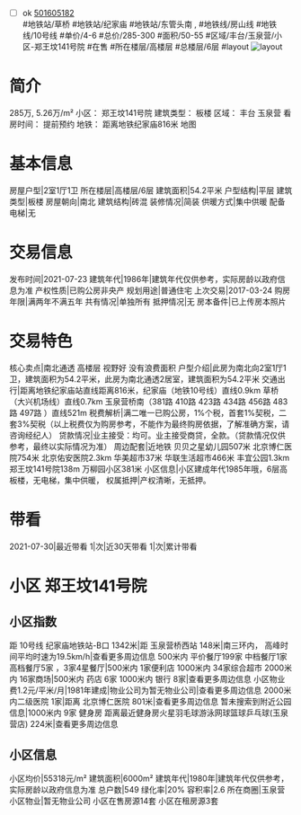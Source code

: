 - [ ] ok [501605182](https://bj.5i5j.com/ershoufang/501605182.html)  
 #地铁站/草桥 #地铁站/纪家庙 #地铁站/东管头南 ,  #地铁线/房山线 #地铁线/10号线
#单价/4-6 #总价/285-300 #面积/50-55   #区域/丰台/玉泉营/小区-郑王坟141号院 #在售 #所在楼层/高楼层 #总楼层/6层 #layout 
![layout](http://image2a.5i5j.com/bdir/layout/373991.jpg_P5.jpg) 
# 简介 
 285万,  5.26万/m² 
小区： 郑王坟141号院
建筑类型： 板楼
区域： 丰台 玉泉营
看房时间： 提前预约
地铁： 距离地铁纪家庙816米 地图
# 基本信息 
 房屋户型|2室1厅1卫
所在楼层|高楼层/6层
建筑面积|54.2平米
户型结构|平层
建筑类型|板楼
房屋朝向|南北
建筑结构|砖混
装修情况|简装
供暖方式|集中供暖
配备电梯|无
# 交易信息 
 发布时间|2021-07-23
建筑年代|1986年|建筑年代仅供参考，实际房龄以政府信息为准
产权性质|已购公房非央产
规划用途|普通住宅
上次交易|2017-03-24
购房年限|满两年不满五年
共有情况|单独所有
抵押情况|无
房本备件|已上传房本照片
# 交易特色 
 核心卖点|南北通透 高楼层 视野好 没有浪费面积
户型介绍|此房为南北向2室1厅1卫，建筑面积为54.2平米，此房为南北通透2居室，建筑面积为54.2平米
交通出行|距离地铁纪家庙站直线距离816米，纪家庙（地铁10号线）直线0.9km
草桥（大兴机场线）直线0.7km
玉泉营桥南（381路 410路 423路 434路 456路 483路 497路 ）直线521m
税费解析|满二唯一已购公房，1%个税，首套1%契税，二套3%契税（以上税费仅为购房参考，不能作为最终购房依据，了解准确方案，请咨询经纪人）
贷款情况|业主接受：均可。业主接受商贷，全款。（贷款情况仅供参考，最终以实际情况为准）
周边配套|近地铁 贝贝之星幼儿园507米  北京博仁医院754米 北京佑安医院2.3km 华美超市37米 华联生活超市466米 丰宜公园1.3km 郑王坟141号院138m 万柳园小区381米
小区信息|小区建成年代1985年哦，6层高板楼，无电梯，集中供暖，
权属抵押|产权清晰，无抵押。
# 带看 
 2021-07-30|最近带看	 1|次|近30天带看	 1|次|累计带看
# 小区 郑王坟141号院
## 小区指数 
 距 10号线 纪家庙地铁站-B口 1342米|距 玉泉营桥西站 148米|南三环内， 高峰时间平均时速为19.5km/h|查看更多周边信息
500米内 平价餐厅199家
中档餐厅1家
高档餐厅5家 ，3家4星餐厅|500米内 1家便利店
1000米内 34家综合超市
2000米内 16家商场|500米内 药店 6家
1000米内 银行 8家|查看更多周边信息
小区物业费1.2元/平米/月|1981年建成|物业公司为暂无物业公司|查看更多周边信息
2000米内二级医院 1家|距离 北京博仁医院  801米|查看更多周边信息
暂未搜索到附近公园信息|1000米内 9家 健身房
距离最近健身房火星羽毛球游泳网球篮球乒乓球(玉泉营店) 224米|查看更多周边信息
## 小区信息 
 小区均价|55318元/m²
建筑面积|6000m²
建筑年代|1980年|建筑年代仅供参考，实际房龄以政府信息为准
总户数|549
绿化率|20%
容积率|2.6
所在商圈|玉泉营
小区物业|暂无物业公司
小区在售房源14套
小区在租房源3套
